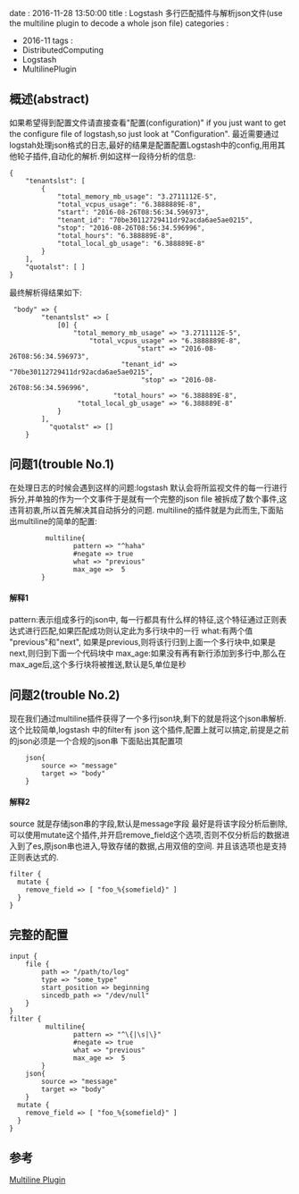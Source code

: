 date : 2016-11-28 13:50:00
title : Logstash 多行匹配插件与解析json文件(use the multiline plugin to decode a whole json file)
categories : 
- 2016-11
tags : 
- DistributedComputing
- Logstash
- MultilinePlugin

## 概述(abstract)
如果希望得到配置文件请直接查看"配置(configuration)" if you just want to get the configure file of logstash,so just look at "Configuration".
最近需要通过logstah处理json格式的日志,最好的结果是配置配置Logstash中的config,用用其他轮子插件,自动化的解析.例如这样一段待分析的信息:
```
{
    "tenantslst": [
        {
            "total_memory_mb_usage": "3.2711112E-5",
            "total_vcpus_usage": "6.3888889E-8",
            "start": "2016-08-26T08:56:34.596973",
            "tenant_id": "70be30112729411dr92acda6ae5ae0215",
            "stop": "2016-08-26T08:56:34.596996",
            "total_hours": "6.388889E-8",
            "total_local_gb_usage": "6.388889E-8"
        }
    ],
    "quotalst": [ ]
}
```
最终解析得结果如下:
```
 "body" => {
        "tenantslst" => [
            [0] {
                "total_memory_mb_usage" => "3.2711112E-5",
                    "total_vcpus_usage" => "6.3888889E-8",
                                "start" => "2016-08-26T08:56:34.596973",
                            "tenant_id" => "70be30112729411dr92acda6ae5ae0215",
                                 "stop" => "2016-08-26T08:56:34.596996",
                          "total_hours" => "6.388889E-8",
                 "total_local_gb_usage" => "6.388889E-8"
            }
        ],
          "quotalst" => []
    }
```
## 问题1(trouble No.1)
在处理日志的时候会遇到这样的问题:logstash 默认会将所监视文件的每一行进行拆分,并单独的作为一个文事件于是就有一个完整的json file 被拆成了数个事件,这违背初衷,所以首先解决其自动拆分的问题.
multiline的插件就是为此而生,下面贴出multiline的简单的配置:
```
         multiline{
                pattern => "^haha"
                #negate => true
                what => "previous"
                max_age =>  5
        }

```

#### 解释1
pattern:表示组成多行的json中, 每一行都具有什么样的特征,这个特征通过正则表达式进行匹配,如果匹配成功则认定此为多行块中的一行
what:有两个值 "previous"和"next", 如果是previous,则将该行归到上面一个多行块中,如果是next,则归到下面一个代码块中
max_age:如果没有再有新行添加到多行中,那么在max_age后,这个多行块将被推送,默认是5,单位是秒

## 问题2(trouble No.2)
现在我们通过multiline插件获得了一个多行json块,剩下的就是将这个json串解析.
这个比较简单,logstash 中的filter有 json 这个插件,配置上就可以搞定,前提是之前的json必须是一个合规的json串
下面贴出其配置项
```
    json{
        source => "message"
        target => "body"
    }
```

#### 解释2
source 就是存储json串的字段,默认是message字段
最好是将该字段分析后删除,可以使用mutate这个插件,并开启remove_field这个选项,否则不仅分析后的数据进入到了es,原json串也进入,导致存储的数据,占用双倍的空间.
并且该选项也是支持正则表达式的.
```
filter {
  mutate {
    remove_field => [ "foo_%{somefield}" ]
  }
}
```

## 完整的配置

```
input {
    file {
        path => "/path/to/log"
        type => "some_type"
        start_position => beginning
        sincedb_path => "/dev/null"
    }
}
filter {
         multiline{
                pattern => "^\{|\s|\}"
                #negate => true
                what => "previous"
                max_age =>  5
        }
    json{
        source => "message"
        target => "body"
    }
  mutate {
    remove_field => [ "foo_%{somefield}" ]
  }
}
```

## 参考

[Multiline Plugin](https://www.elastic.co/guide/en/logstash/current/plugins-filters-multiline.html#plugins-filters-multiline)


 

